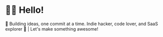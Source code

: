 # 👋🏻 Hello!
🚀 Building ideas, one commit at a time. Indie hacker, code lover, and SaaS explorer 🚀 | Let's make something awesome!
